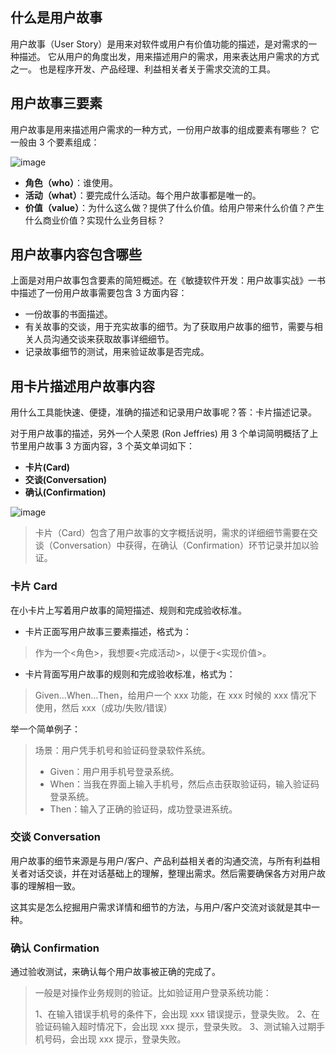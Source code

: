 ## 什么是用户故事

用户故事（User Story）是用来对软件或用户有价值功能的描述，是对需求的一种描述。
它从用户的角度出发，用来描述用户的需求，用来表达用户需求的方式之一。
也是程序开发、产品经理、利益相关者关于需求交流的工具。

## 用户故事三要素

用户故事是用来描述用户需求的一种方式，一份用户故事的组成要素有哪些？
它一般由 3 个要素组成：

![image](https://github.com/user-attachments/assets/a50a21d5-f9e5-4e9b-9061-b36b9ffafd23)

- **角色（who）**：谁使用。
- **活动（what）**：要完成什么活动。每个用户故事都是唯一的。
- **价值（value）**：为什么这么做？提供了什么价值。给用户带来什么价值？产生什么商业价值？实现什么业务目标？

## 用户故事内容包含哪些

上面是对用户故事包含要素的简短概述。在《敏捷软件开发：用户故事实战》一书中描述了一份用户故事需要包含 3 方面内容：

- 一份故事的书面描述。
- 有关故事的交谈，用于充实故事的细节。为了获取用户故事的细节，需要与相关人员沟通交谈来获取故事详细细节。
- 记录故事细节的测试，用来验证故事是否完成。

## 用卡片描述用户故事内容

用什么工具能快速、便捷，准确的描述和记录用户故事呢？答：卡片描述记录。

对于用户故事的描述，另外一个人荣恩 (Ron Jeffries) 用 3 个单词简明概括了上节里用户故事 3 方面内容，3 个英文单词如下：

- **卡片(Card)**
- **交谈(Conversation)**
- **确认(Confirmation)**

![image](https://github.com/user-attachments/assets/db351c28-412f-4741-a69a-fdf500d26da7)

> 卡片（Card）包含了用户故事的文字概括说明，需求的详细细节需要在交谈（Conversation）中获得，在确认（Confirmation）环节记录并加以验证。
### 卡片 Card

在小卡片上写着用户故事的简短描述、规则和完成验收标准。

- 卡片正面写用户故事三要素描述，格式为：

> 作为一个<角色>，我想要<完成活动>，以便于<实现价值>。

- 卡片背面写用户故事的规则和完成验收标准，格式为：

> Given…When…Then，给用户一个 xxx 功能，在 xxx 时候的 xxx 情况下使用，然后 xxx（成功/失败/错误）

举一个简单例子：

> 场景：用户凭手机号和验证码登录软件系统。
> 
> - Given：用户用手机号登录系统。
> - When：当我在界面上输入手机号，然后点击获取验证码，输入验证码登录系统。
> - Then：输入了正确的验证码，成功登录进系统。

### 交谈 Conversation

用户故事的细节来源是与用户/客户、产品利益相关者的沟通交流，与所有利益相关者对话交谈，并在对话基础上的理解，整理出需求。然后需要确保各方对用户故事的理解相一致。

这其实是怎么挖掘用户需求详情和细节的方法，与用户/客户交流对谈就是其中一种。

### 确认 Confirmation

通过验收测试，来确认每个用户故事被正确的完成了。

> 一般是对操作业务规则的验证。比如验证用户登录系统功能：
> 
> 1、在输入错误手机号的条件下，会出现 xxx 错误提示，登录失败。
> 2、在验证码输入超时情况下，会出现 xxx 提示，登录失败。
> 3、测试输入过期手机号码，会出现 xxx 提示，登录失败。


